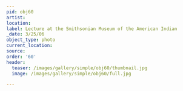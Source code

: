 ```yaml
---
pid: obj60
artist:
location:
label: Lecture at the Smithsonian Museum of the American Indian
_date: 3/25/06
object_type: photo
current_location:
source:
order: '60'
header:
  teaser: /images/gallery/simple/obj60/thumbnail.jpg
  image: /images/gallery/simple/obj60/full.jpg

---
```

